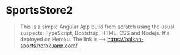 # SportsStore2

> This is a simple Angular App build from scratch using the usual suspects: TypeScript, Bootstrap, HTML, CSS and Nodejs.
> It's deployed on Heroku. The link is -->  https://balkan-sports.herokuapp.com/

